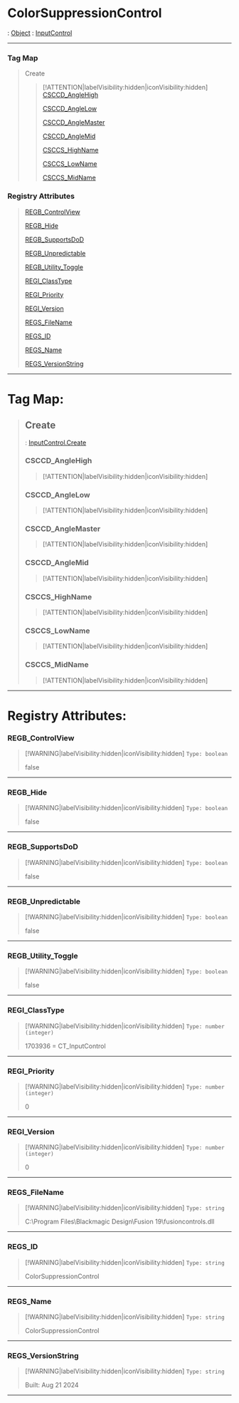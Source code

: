 # ColorSuppressionControl
 : [Object](Object.md) : [InputControl](InputControl.md)
___
### Tag Map
> Create
>
>> [!ATTENTION|labelVisibility:hidden|iconVisibility:hidden]
>> [CSCCD_AngleHigh](#CSCCD_AngleHigh)
>>
>> [CSCCD_AngleLow](#CSCCD_AngleLow)
>>
>> [CSCCD_AngleMaster](#CSCCD_AngleMaster)
>>
>> [CSCCD_AngleMid](#CSCCD_AngleMid)
>>
>> [CSCCS_HighName](#CSCCS_HighName)
>>
>> [CSCCS_LowName](#CSCCS_LowName)
>>
>> [CSCCS_MidName](#CSCCS_MidName)
>>
### Registry Attributes
> [REGB_ControlView](#REGB_ControlView)
>
> [REGB_Hide](#REGB_Hide)
>
> [REGB_SupportsDoD](#REGB_SupportsDoD)
>
> [REGB_Unpredictable](#REGB_Unpredictable)
>
> [REGB_Utility_Toggle](#REGB_Utility_Toggle)
>
> [REGI_ClassType](#REGI_ClassType)
>
> [REGI_Priority](#REGI_Priority)
>
> [REGI_Version](#REGI_Version)
>
> [REGS_FileName](#REGS_FileName)
>
> [REGS_ID](#REGS_ID)
>
> [REGS_Name](#REGS_Name)
>
> [REGS_VersionString](#REGS_VersionString)
>
___

# Tag Map: <!-- {docsify-ignore} -->

>## Create 
> : [InputControl.Create](InputControl.md#Create)
>### CSCCD_AngleHigh
>> [!ATTENTION|labelVisibility:hidden|iconVisibility:hidden]
>### CSCCD_AngleLow
>> [!ATTENTION|labelVisibility:hidden|iconVisibility:hidden]
>### CSCCD_AngleMaster
>> [!ATTENTION|labelVisibility:hidden|iconVisibility:hidden]
>### CSCCD_AngleMid
>> [!ATTENTION|labelVisibility:hidden|iconVisibility:hidden]
>### CSCCS_HighName
>> [!ATTENTION|labelVisibility:hidden|iconVisibility:hidden]
>### CSCCS_LowName
>> [!ATTENTION|labelVisibility:hidden|iconVisibility:hidden]
>### CSCCS_MidName
>> [!ATTENTION|labelVisibility:hidden|iconVisibility:hidden]
___


# Registry Attributes: <!-- {docsify-ignore} -->

### REGB_ControlView
> [!WARNING|labelVisibility:hidden|iconVisibility:hidden]
> `Type: boolean`
>
> false
>
___

### REGB_Hide
> [!WARNING|labelVisibility:hidden|iconVisibility:hidden]
> `Type: boolean`
>
> false
>
___

### REGB_SupportsDoD
> [!WARNING|labelVisibility:hidden|iconVisibility:hidden]
> `Type: boolean`
>
> false
>
___

### REGB_Unpredictable
> [!WARNING|labelVisibility:hidden|iconVisibility:hidden]
> `Type: boolean`
>
> false
>
___

### REGB_Utility_Toggle
> [!WARNING|labelVisibility:hidden|iconVisibility:hidden]
> `Type: boolean`
>
> false
>
___

### REGI_ClassType
> [!WARNING|labelVisibility:hidden|iconVisibility:hidden]
> `Type: number (integer)`
>
> 1703936 = CT_InputControl
>
___

### REGI_Priority
> [!WARNING|labelVisibility:hidden|iconVisibility:hidden]
> `Type: number (integer)`
>
> 0
>
___

### REGI_Version
> [!WARNING|labelVisibility:hidden|iconVisibility:hidden]
> `Type: number (integer)`
>
> 0
>
___

### REGS_FileName
> [!WARNING|labelVisibility:hidden|iconVisibility:hidden]
> `Type: string`
>
> C:\Program Files\Blackmagic Design\Fusion 19\fusioncontrols.dll
>
___

### REGS_ID
> [!WARNING|labelVisibility:hidden|iconVisibility:hidden]
> `Type: string`
>
> ColorSuppressionControl
>
___

### REGS_Name
> [!WARNING|labelVisibility:hidden|iconVisibility:hidden]
> `Type: string`
>
> ColorSuppressionControl
>
___

### REGS_VersionString
> [!WARNING|labelVisibility:hidden|iconVisibility:hidden]
> `Type: string`
>
> Built: Aug 21 2024
>
___

